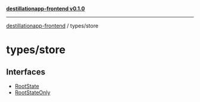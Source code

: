 [**destillationapp-frontend v0.1.0**](../../README.md)

***

[destillationapp-frontend](../../modules.md) / types/store

# types/store

## Interfaces

- [RootState](interfaces/RootState.md)
- [RootStateOnly](interfaces/RootStateOnly.md)
